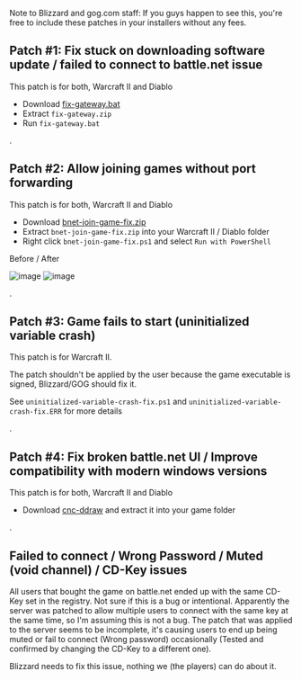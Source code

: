 Note to Blizzard and gog.com staff: If you guys happen to see this, you're free to include these patches in your installers without any fees.


Patch #1: Fix stuck on downloading software update / failed to connect to battle.net issue
-----------------
This patch is for both, Warcraft II and Diablo

 - Download [fix-gateway.bat](https://downgit.github.io/#/home?url=https://github.com/FunkyFr3sh/Warcraft-II-Powershell-Patches/blob/main/fix-gateway.bat)
 - Extract `fix-gateway.zip`
 - Run `fix-gateway.bat`


.

Patch #2: Allow joining games without port forwarding
-----------------
This patch is for both, Warcraft II and Diablo

 - Download [bnet-join-game-fix.zip](https://downgit.github.io/#/home?url=https://github.com/FunkyFr3sh/Warcraft-II-Powershell-Patches/blob/main/bnet-join-game-fix.ps1)
 - Extract `bnet-join-game-fix.zip` into your Warcraft II / Diablo folder
 - Right click `bnet-join-game-fix.ps1` and select `Run with PowerShell`


Before / After

![image](https://github.com/FunkyFr3sh/Warcraft-II-Powershell-Patches/assets/8355237/3b0b7684-bcdb-48cf-b7f9-04055a953a92) ![image](https://github.com/FunkyFr3sh/Warcraft-II-Powershell-Patches/assets/8355237/d5c58a4c-b2f0-4915-8459-5da5fd0a099f)

.

Patch #3: Game fails to start (uninitialized variable crash)
-----------------
This patch is for Warcraft II. 

The patch shouldn't be applied by the user because the game executable is signed, Blizzard/GOG should fix it.

See `uninitialized-variable-crash-fix.ps1` and `uninitialized-variable-crash-fix.ERR` for more details

.

Patch #4: Fix broken battle.net UI / Improve compatibility with modern windows versions
-----------------
This patch is for both, Warcraft II and Diablo

- Download [cnc-ddraw](https://github.com/FunkyFr3sh/cnc-ddraw/releases/tag/battle.net) and extract it into your game folder 

.

Failed to connect / Wrong Password / Muted (void channel) / CD-Key issues
-----------------
All users that bought the game on battle.net ended up with the same CD-Key set in the registry. Not sure if this is a bug or intentional. Apparently the server was patched to allow multiple users to connect with the same key at the same time, so I'm assuming this is not a bug. The patch that was applied to the server seems to be incomplete, it's causing users to end up being muted or fail to connect (Wrong password) occasionally (Tested and confirmed by changing the CD-Key to a different one).

Blizzard needs to fix this issue, nothing we (the players) can do about it.
